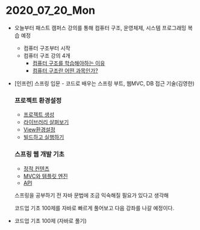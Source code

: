 # 2020_07_20_Mon

- 오늘부터 패스트 캠퍼스 강의를 통해 컴퓨터 구조, 운영체제, 시스템 프로그래밍 복습 예정
    - 컴퓨터 구조부터 시작
    - 컴퓨터 구조 강의 4개
        - [컴퓨터 구조를 학습해야하는 이유](https://www.notion.so/g1moon/1b62aa8616a3417c83b5480302ea14fc)
        - [컴퓨터 구조란 어떤 과목인가?](https://www.notion.so/g1moon/1ddac75b6262426abfe353ffef474f54)
- [인프런] 스프링 입문 - 코드로 배우는 스프링 부트, 웹MVC, DB 접근 기술(김영한)

    ### 프로젝트 환경설정

    - [프로젝트 생성](https://www.notion.so/g1moon/483f3e9e7a3f482792711757aa6461f5)
    - [라이브러리 살펴보기](https://www.notion.so/g1moon/139006290b7d492bb2a3e00c1d0deabf)
    - [View환경설정](https://www.notion.so/g1moon/View-62c2a08c81a84b42a4a53889f987f611)
    - [빌드하고 실행하기](https://www.notion.so/g1moon/9613022d6a64494ebeda24c87c0b1030)

    ### 스프링 웹 개발 기초

    - [정적 컨텐츠](https://www.notion.so/g1moon/7d6a4c728a1f423e8d6ab51bbc792be8)
    - [MVC와 템플릿 엔진](https://www.notion.so/g1moon/MVC-8c7c838811484a24ab39897f10405c5a)
    - [API](https://www.notion.so/g1moon/API-60cd74ab5d15408681f6c66fb49bf28a)

    스프링을 공부하기 전 자바 문법에 조금 익숙해질 필요가 있다고 생각해 

    코드업 기초 100제를 자바로 빠르게 풀어보고 다음 강좌를 나갈 예정이다.

- 코드업 기초 100제 (자바로 풀기)  
